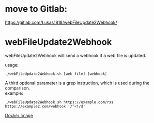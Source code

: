 # move to Gitlab:
https://gitlab.com/Lukas1818/webFileUpdate2Webhook/


# webFileUpdate2Webhook
webFileUpdate2Webhook will send a webhook if a web file is updated. 

usage:
```
./webFileUpdate2Webhook.sh [web file] [webhook]
```

A third optional parameter is a grep instruction, which is used during the comparison.  
example:
```
./webFileUpdate2Webhook.sh https://example.com/rss https://example2.com/webhook '/^<!/d'

```

[Docker Image](https://cloud.docker.com/repository/docker/lukas1818/webfileupdate2webhook)
